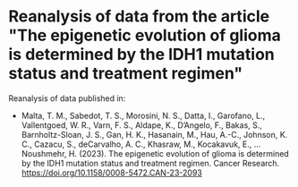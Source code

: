# Reanalysis of data from the article "The epigenetic evolution of glioma is determined by the IDH1 mutation status and treatment regimen"


Reanalysis of data published in:
- Malta, T. M., Sabedot, T. S., Morosini, N. S., Datta, I., Garofano, L., Vallentgoed, W. R., Varn, F. S., Aldape, K., D’Angelo, F., Bakas, S., Barnholtz-Sloan, J. S., Gan, H. K., Hasanain, M., Hau, A.-C., Johnson, K. C., Cazacu, S., deCarvalho, A. C., Khasraw, M., Kocakavuk, E., … Noushmehr, H. (2023). The epigenetic evolution of glioma is determined by the IDH1 mutation status and treatment regimen. Cancer Research. https://doi.org/10.1158/0008-5472.CAN-23-2093
